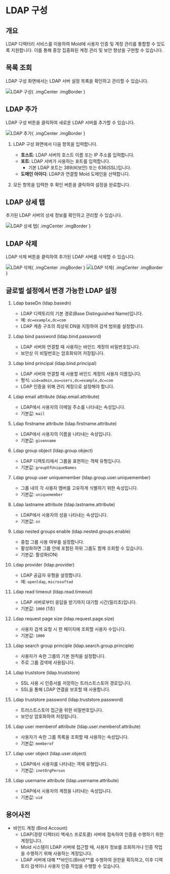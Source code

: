 
# LDAP 구성

## 개요
LDAP 디렉터리 서비스를 이용하여 Mold에 사용자 인증 및 계정 관리를 통합할 수 있도록 지원합니다. 이를 통해 중앙 집중화된 계정 관리 및 보안 향상을 구현할 수 있습니다.

## 목록 조회
LDAP 구성 화면에서는 LDAP 서버 설정 목록을 확인하고 관리할 수 있습니다.

![LDAP 구성](../../assets/images/admin-guide/mold/configration/ldap/mold-admin-guide-configration-ldap-1-1.png){ .imgCenter .imgBorder }

## LDAP 추가
LDAP 구성 버튼을 클릭하여 새로운 LDAP 서버를 추가할 수 있습니다.

![LDAP 추가](../../assets/images/admin-guide/mold/configration/ldap/mold-admin-guide-configration-ldap-1-2.png){ .imgCenter .imgBorder }

1. LDAP 구성 화면에서 다음 항목을 입력합니다.
    * **호스트**: LDAP 서버의 호스트 이름 또는 IP 주소를 입력합니다.
    * **포트**: LDAP 서버가 사용하는 포트를 입력합니다.
        * 기본 LDAP 포트는 389(비보안) 또는 636(SSL)입니다.
    * **도메인 아이디**: LDAP과 연결할 Mold 도메인을 선택합니다.

2. 모든 항목을 입력한 후 확인 버튼을 클릭하여 설정을 완료합니다.

## LDAP 상세 탭
추가된 LDAP 서버의 상세 정보를 확인하고 관리할 수 있습니다.

![LDAP 상세 탭](../../assets/images/admin-guide/mold/configration/ldap/mold-admin-guide-configration-ldap-1-3.png){ .imgCenter .imgBorder }

## LDAP 삭제 
LDAP 삭제 버튼을 클릭하여 추가된 LDAP 서버를 삭제할 수 있습니다.

![LDAP 삭제](../../assets/images/admin-guide/mold/configration/ldap/mold-admin-guide-configration-ldap-1-4.png){ .imgCenter .imgBorder }
![LDAP 삭제](../../assets/images/admin-guide/mold/configration/ldap/mold-admin-guide-configration-ldap-1-5.png){ .imgCenter .imgBorder }


## 글로벌 설정에서 변경 가능한 LDAP 설정

1. Ldap baseDn (ldap.basedn)
    - LDAP 디렉토리의 기본 경로(Base Distinguished Name)입니다.
    - 예: `dc=example,dc=com`
    - LDAP 계층 구조의 최상위 DN을 지정하여 검색 범위를 설정합니다.

2. Ldap bind password (ldap.bind.password)
    - LDAP 서버와 연결할 때 사용하는 바인드 계정의 비밀번호입니다.
    - 보안상 이 비밀번호는 암호화되어 저장됩니다.

3. Ldap bind principal (ldap.bind.principal)
    - LDAP 서버와 연결할 때 사용할 바인드 계정의 사용자 이름입니다.
    - 형식: `uid=admin,ou=users,dc=example,dc=com`
    - LDAP 인증을 위해 관리 계정으로 설정해야 합니다.

4. Ldap email attribute (ldap.email.attribute)
    - LDAP에서 사용자의 이메일 주소를 나타내는 속성입니다.
    - 기본값: `mail`

5. Ldap firstname attribute (ldap.firstname.attribute)
    - LDAP에서 사용자의 이름을 나타내는 속성입니다.
    - 기본값: `givenname`

6. Ldap group object (ldap.group.object)
    - LDAP 디렉토리에서 그룹을 표현하는 객체 유형입니다.
    - 기본값: `groupOfUniqueNames`

7. Ldap group user uniquemember (ldap.group.user.uniquemember)
    - 그룹 내의 각 사용자 멤버를 고유하게 식별하기 위한 속성입니다.
    - 기본값: `uniquemember`

8. Ldap lastname attribute (ldap.lastname.attribute)
    - LDAP에서 사용자의 성을 나타내는 속성입니다.
    - 기본값: `sn`

9. Ldap nested groups enable (ldap.nested.groups.enable)
    - 중첩 그룹 사용 여부를 설정합니다.
    - 활성화하면 그룹 안에 포함된 하위 그룹도 함께 조회할 수 있습니다.
    - 기본값: 활성화(ON)

10. Ldap provider (ldap.provider)
    - LDAP 공급자 유형을 설정합니다.
    - 예: `openldap`, `microsoftad`

11. Ldap read timeout (ldap.read.timeout)
    - LDAP 서버로부터 응답을 받기까지 대기할 시간(밀리초)입니다.
    - 기본값: `1000` (1초)

12. Ldap request page size (ldap.request.page.size)
    - 사용자 검색 요청 시 한 페이지에 조회할 사용자 수입니다.
    - 기본값: `1000`

13. Ldap search group principle (ldap.search.group.principle)
    - 사용자가 속한 그룹의 기본 원칙을 설정합니다.
    - 주로 그룹 검색에 사용됩니다.

14. Ldap truststore (ldap.truststore)
    - SSL 사용 시 인증서를 저장하는 트러스트스토어 경로입니다.
    - SSL을 통해 LDAP 연결을 보호할 때 사용합니다.

15. Ldap truststore password (ldap.truststore.password)
    - 트러스트스토어 접근을 위한 비밀번호입니다.
    - 보안상 암호화하여 저장됩니다.

16. Ldap user memberof attribute (ldap.user.memberof.attribute)
    - 사용자가 속한 그룹 목록을 조회할 때 사용하는 속성입니다.
    - 기본값: `memberof`

17. Ldap user object (ldap.user.object)
    - LDAP에서 사용자를 나타내는 객체 유형입니다.
    - 기본값: `inetOrgPerson`

18. Ldap username attribute (ldap.username.attribute)
    - LDAP에서 사용자의 계정을 나타내는 속성입니다.
    - 기본값: `uid`


## 용어사전

* 바인드 계정 (Bind Account)
    * LDAP(경량 디렉터리 액세스 프로토콜) 서버에 접속하여 인증을 수행하기 위한 계정입니다.
    * Mold 시스템이 LDAP 서버에 접근할 때, 사용자 정보를 조회하거나 인증 작업을 수행하기 위해 사용하는 계정입니다.
    * LDAP 서버에 대해 **바인드(Bind)**를 수행하여 권한을 획득하고, 이후 디렉토리 검색이나 사용자 인증 작업을 수행할 수 있습니다.

